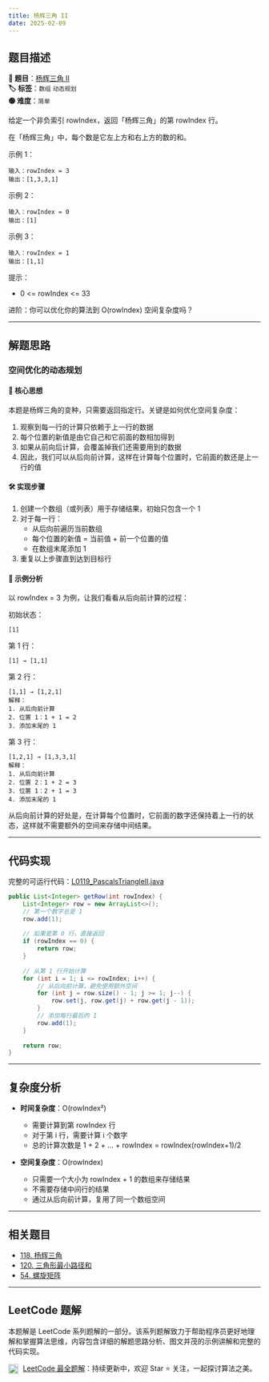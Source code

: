 ```yaml
---
title: 杨辉三角 II
date: 2025-02-09
---
```


## 题目描述

**🔗 题目**：[杨辉三角 II](https://leetcode.cn/problems/pascals-triangle-ii/)  
**🏷️ 标签**：`数组` `动态规划`  
**🟢 难度**：`简单`  

给定一个非负索引 rowIndex，返回「杨辉三角」的第 rowIndex 行。

在「杨辉三角」中，每个数是它左上方和右上方的数的和。

示例 1：
```
输入：rowIndex = 3
输出：[1,3,3,1]
```

示例 2：
```
输入：rowIndex = 0
输出：[1]
```

示例 3：
```
输入：rowIndex = 1
输出：[1,1]
```

提示：
- 0 <= rowIndex <= 33

进阶：你可以优化你的算法到 O(rowIndex) 空间复杂度吗？

---

## 解题思路
### 空间优化的动态规划

#### 📝 核心思想
本题是杨辉三角的变种，只需要返回指定行。关键是如何优化空间复杂度：
1. 观察到每一行的计算只依赖于上一行的数据
2. 每个位置的新值是由它自己和它前面的数相加得到
3. 如果从前向后计算，会覆盖掉我们还需要用到的数据
4. 因此，我们可以从后向前计算，这样在计算每个位置时，它前面的数还是上一行的值

#### 🛠️ 实现步骤
1. 创建一个数组（或列表）用于存储结果，初始只包含一个 1
2. 对于每一行：
   - 从后向前遍历当前数组
   - 每个位置的新值 = 当前值 + 前一个位置的值
   - 在数组末尾添加 1
3. 重复以上步骤直到达到目标行

#### 🧩 示例分析
以 rowIndex = 3 为例，让我们看看从后向前计算的过程：

初始状态：
```
[1]
```

第 1 行：
```
[1] → [1,1]
```

第 2 行：
```
[1,1] → [1,2,1]
解释：
1. 从后向前计算
2. 位置 1：1 + 1 = 2
3. 添加末尾的 1
```

第 3 行：
```
[1,2,1] → [1,3,3,1]
解释：
1. 从后向前计算
2. 位置 2：1 + 2 = 3
3. 位置 1：2 + 1 = 3
4. 添加末尾的 1
```

从后向前计算的好处是，在计算每个位置时，它前面的数字还保持着上一行的状态，这样就不需要额外的空间来存储中间结果。

---

## 代码实现

完整的可运行代码：[L0119_PascalsTriangleII.java](../src/main/java/L0119_PascalsTriangleII.java)

```java
public List<Integer> getRow(int rowIndex) {
    List<Integer> row = new ArrayList<>();
    // 第一个数字总是 1
    row.add(1);
    
    // 如果是第 0 行，直接返回
    if (rowIndex == 0) {
        return row;
    }
    
    // 从第 1 行开始计算
    for (int i = 1; i <= rowIndex; i++) {
        // 从后向前计算，避免使用额外空间
        for (int j = row.size() - 1; j >= 1; j--) {
            row.set(j, row.get(j) + row.get(j - 1));
        }
        // 添加每行最后的 1
        row.add(1);
    }
    
    return row;
}
```

---

## 复杂度分析

- **时间复杂度**：O(rowIndex²)
  - 需要计算到第 rowIndex 行
  - 对于第 i 行，需要计算 i 个数字
  - 总的计算次数是 1 + 2 + ... + rowIndex = rowIndex(rowIndex+1)/2

- **空间复杂度**：O(rowIndex)
  - 只需要一个大小为 rowIndex + 1 的数组来存储结果
  - 不需要存储中间行的结果
  - 通过从后向前计算，复用了同一个数组空间

---

## 相关题目

- [118. 杨辉三角](https://leetcode.cn/problems/pascals-triangle/)
- [120. 三角形最小路径和](https://leetcode.cn/problems/triangle/)
- [54. 螺旋矩阵](https://leetcode.cn/problems/spiral-matrix/)

---

## LeetCode 题解

本题解是 LeetCode 系列题解的一部分。该系列题解致力于帮助程序员更好地理解和掌握算法思维，内容包含详细的解题思路分析、图文并茂的示例讲解和完整的代码实现。

<img src="https://github.githubassets.com/images/modules/logos_page/GitHub-Mark.png" alt="GitHub" width="20" style="vertical-align: middle; margin-right: 5px"> [LeetCode 最全题解](https://github.com/LjyYano/LeetCode)：持续更新中，欢迎 Star ⭐️ 关注，一起探讨算法之美。 